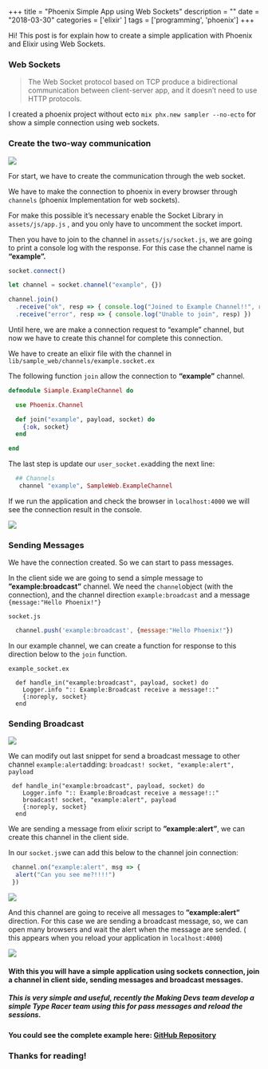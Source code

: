 +++
title = "Phoenix Simple App using Web Sockets"
description = ""
date = "2018-03-30"
categories = ['elixir' ]
tags = ['programming', 'phoenix']
+++

Hi! This post is for explain how to create a simple application with Phoenix and Elixir using Web Sockets.

### Web Sockets

 > The Web Socket protocol based on TCP produce a bidirectional communication between client-server app, and it doesn’t need to use HTTP protocols.

I created a phoenix project without ecto `mix phx.new sampler --no-ecto` for show a simple connection using web sockets.

### Create the two-way communication

![](https://github.com/carlogilmar/site/blob/master/static/blog/phoenix/phoenix1.png)

For start, we have to create the communication through the web socket.

We have to make the connection to phoenix in every browser through `channels` (phoenix Implementation for web sockets).

For make this possible it’s necessary enable the Socket Library in `assets/js/app.js` , and you only have to uncomment the socket import.

Then you have to join to the channel in `assets/js/socket.js`, we are going to print a console log with the response.  For this case the channel name is **“example”.**

``` js
socket.connect()

let channel = socket.channel("example", {})

channel.join()
  .receive("ok", resp => { console.log("Joined to Example Channel!!", resp) })
  .receive("error", resp => { console.log("Unable to join", resp) })

```


Until here, we are make a connection request to “example” channel, but now we have to create this channel for complete this connection.

We have to create an elixir file with the channel in `lib/sample_web/channels/example.socket.ex`

The following function `join` allow the connection to **“example”** channel.

``` elixir
defmodule Siample.ExampleChannel do

  use Phoenix.Channel

  def join("example", payload, socket) do
    {:ok, socket}
  end

end
```

The last step is  update our `user_socket.ex`adding the next line:

``` elixir
  ## Channels
   channel "example", SampleWeb.ExampleChannel

```

If we run the application and check the browser in `localhost:4000` we will see the connection result in the console.

![](https://github.com/carlogilmar/site/blob/master/static/blog/phoenix/demo1.png)

### Sending Messages

We have the connection created. So we can start to pass messages.

In the client side we are going to send a simple message to **”example:broadcast”** channel.  We need the `channel`object (with the connection), and the channel direction `example:broadcast` and a message `{message:"Hello Phoenix!"}`

`socket.js`

``` js
  channel.push('example:broadcast', {message:"Hello Phoenix!"})
```

In our example channel, we can create a function for response to this direction below to the `join` function.

`example_socket.ex`

```
  def handle_in("example:broadcast", payload, socket) do
    Logger.info ":: Example:Broadcast receive a message!::"
    {:noreply, socket}
  end
```

### Sending Broadcast

![](https://github.com/carlogilmar/site/blob/master/static/blog/phoenix/phoenix2.png)

We can modify out last snippet for send a broadcast message to other channel `example:alert`adding: `broadcast! socket, "example:alert", payload`

```
 def handle_in("example:broadcast", payload, socket) do
    Logger.info ":: Example:Broadcast receive a message!::"
    broadcast! socket, "example:alert", payload
    {:noreply, socket}
  end
```

We are sending a message from elixir script to **”example:alert”**, we can create this channel in the client side.

In our `socket.js`we can add this below to the channel join connection:

``` js
 channel.on("example:alert", msg => {
  alert("Can you see me?!!!!")
 })
```

![](https://github.com/carlogilmar/site/blob/master/static/blog/phoenix/phoenix3.png)

And this channel are going to receive all messages to **”example:alert”** direction. For this case we are sending a broadcast message, so, we can open many browsers and wait the alert when the message are sended. ( this appears when you reload your application in `localhost:4000`)

![](https://github.com/carlogilmar/site/blob/master/static/blog/phoenix/demo2.png)

#### With this you will have a simple application using sockets connection, join a channel in client side, sending messages and broadcast messages.

##### This is very simple and useful, recently the Making Devs team develop a simple Type Racer team using this for pass messages and reload the sessions.

#### You could see the complete example here:  [GitHub Repository](https://github.com/carlogilmar/Elixir-Simple-Socket)

### Thanks for reading!
